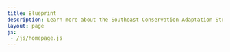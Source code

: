 ```yaml
---
title: Blueprint
description: Learn more about the Southeast Conservation Adaptation Strategy (SECAS) Blueprint
layout: page
js:
 - /js/homepage.js
---
```

